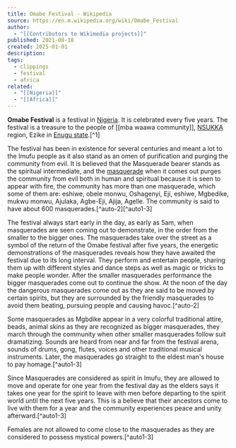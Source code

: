 ```yaml
---
title: Omabe Festival - Wikipedia
source: https://en.m.wikipedia.org/wiki/Omabe_Festival
author:
  - "[[Contributors to Wikimedia projects]]"
published: 2021-08-18
created: 2025-01-01
description: 
tags:
  - clippings
  - festival
  - africa
related:
  - "[[Nigeria]]"
  - "[[Africa]]"
---
```

**Omabe Festival** is a festival in [Nigeria](https://en.m.wikipedia.org/wiki/Nigeria "Nigeria"). It is celebrated every five years. 
The festival is a treasure to the people of [[mba waawa community]], [NSUKKA](https://en.m.wikipedia.org/wiki/Nsukka "Nsukka") region, Ezike in [Enugu state](https://en.m.wikipedia.org/wiki/Enugu_State "Enugu State").[^1]

The festival has been in existence for several centuries and meant a lot to the Imufu people as it also stand as an omen of purification and purging the community from evil. It is believed that the Masquerade bearer stands as the spiritual intermediate, and the [masquerade](https://en.m.wikipedia.org/wiki/Masquerade_ceremony "Masquerade ceremony") when it comes out purges the community from evil both in human and spiritual because it is seen to appear with fire, the community has more than one masquerade, which some of them are: eshiwe, obele monwu, Oshagenyi, Eji, eshiwe, Mgbedike, mukwu monwu, Ajulaka, Agbe-Eji, Ajija, Agelle. The community is said to have about 600 masquerades.[^auto-2][^auto1-3]

The festival always start early in the day, as early as 5am, when masquerades are seen coming out to demonstrate, in the order from the smaller to the bigger ones. The masquerades take over the street as a symbol of the return of the Omabe festival after five years, the energetic demonstrations of the masquerades reveals how they have awaited the festival due to its long interval. They perform and entertain people, sharing them up with different styles and dance steps as well as magic or tricks to make people wonder. After the smaller masquerades performance the bigger masquerades come out to continue the show. At the noon of the day the dangerous masquerades come out as they are said to be moved by certain spirits, but they are surrounded by the friendly masquerades to avoid them beating, pursuing people and causing havoc.[^auto-2]

Some masquerades as Mgbdike appear in a very colorful traditional attire, beads, animal skins as they are recognized as bigger masquerades, they march through the community when other smaller masquerades follow suit dramatizing. Sounds are heard from near and far from the festival arena, sounds of drums, gong, flutes, voices and other traditional musical instruments. Later, the masquerades go straight to the eldest man's house to pay homage.[^auto1-3]

Since Masquerades are considered as spirit in Imufu, they are allowed to move and operate for one year from the festival day as the elders says it takes one year for the spirit to leave with men before departing to the spirit world until the next five years. This is a believe that their ancestors come to live with them for a year and the community experiences peace and unity afterward.[^auto1-3]

Females are not allowed to come close to the masquerades as they are considered to possess mystical powers.[^auto1-3]
